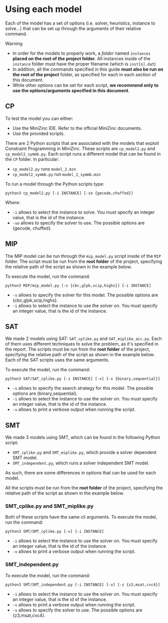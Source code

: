 # Using each model

Each of the model has a set of options (i.e. solver, heuristics, instance to solve...) that can be set up through the arguments of their relative command.


> [!WARNING]
> - In order for the models to properly work, a _folder_ named `instances` __placed on the root of the project folder__. All instances inside of the `instance` folder must have the proper filename (which is `inst[n].dat`)
> - In addition, all the commands specified in this guide __must also be run on the root of the project__ folder, as specified for each in each section of this document.
> - While other options can be set for each script, __we recommend only to use the options/arguments specified in this document__.

## CP
To test the model you can either:
- Use the MiniZinc IDE. Refer to the official MiniZinc documents.
- Use the provided scripts.

There are 2 Python scripts that are associated with the models that exploit Constraint Programming in MiniZinc. These scripts are `cp_model2.py` and `cp_model2_symmb.py`. Each script runs a different model that can be found in the `CP` folder. In particular:
- `cp_model2.py` runs `model_2.mzn`
- `cp_model2_symmb.py` run `model_2_symmb.mzn`

To run a model through the Python scripts type:
```
python3 cp_model2.py [-i INSTANCE] [-so {gecode,chuffed}]
```
Where:
- `-i` allows to select the instance to solve. You must specify an integer value, that is the id of the instance.
- `-so` allows to specify the solver to use. The possible options are {gecode, chuffed}.

## MIP
The MIP model can be run through the `mip_model.py` script inside of the `MIP` folder.
The script must be run from the __root folder__ of the project, specifying the relative path of the script as shown in the example below.

To execute the model, run the command:
```
python3 MIP/mip_model.py [-s {cbc,glpk,scip,highs}] [-i INSTANCE]
```
- `-s` allows to specify the solver for this model. The possible options are {cbc,glpk,scip,highs}.
- `-i` allows to select the instance to use the solver on. You must specify an integer value, that is the id of the instance.

## SAT
We made 2 models using SAT: `SAT_cplike.py` and `SAT_miplike_acc.py`. Each of them uses different techniques to solve the problem, as it's specified in the report.
The scripts must be run from the __root folder__ of the project, specifying the relative path of the script as shown in the example below.
Each of the SAT scripts uses the same arguments.

To execute the model, run the command:
```
python3 SAT/SAT_cplike.py [-i INSTANCE] [-v] [-s {binary,sequential}]
```

- `-s` allows to specify the search strategy for this model. The possible options are {binary,sequential}.
- `-i` allows to select the instance to use the solver on. You must specify an integer value, that is the id of the instance.
- `-v` allows to print a verbose output when running the script.


## SMT
We made 3 models using SMT, which can be found in the following Python script:
- `SMT_cplike.py` and `SMT_miplike.py`, which provide a solver dependent SMT model.
- `SMT_independent.py`, which runs a solver independent SMT model.

As such, there are some differences in options that can be used for each model.

All the scripts must be run from the __root folder__ of the project, specifying the relative path of the script as shown in the example below.


### SMT_cplike.py and SMT_miplike.py

Both of these scripts have the same cli arguments.
To execute the model, run the command:
```
python3 SMT/SMT_cplike.py [-v] [-i INSTANCE]
```
- `-i` allows to select the instance to use the solver on. You must specify an integer value, that is the id of the instance.
- `-v` allows to print a verbose output when running the script.

### SMT_independent.py

To execute the model, run the command:
```
python3 SMT/SMT_independent.py [-i INSTANCE] [-v] [-s {z3,msat,cvc4}]
```
- `-i` allows to select the instance to use the solver on. You must specify an integer value, that is the id of the instance.
- `-v` allows to print a verbose output when running the script.
- `-s` allows to specify the solver to use. The possible options are {z3,msat,cvc4}.